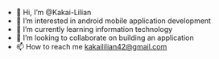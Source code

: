 - 👋 Hi, I’m @Kakai-Lilian
- 👀 I’m interested in android mobile application development
- 🌱 I’m currently learning information technology
- 💞️ I’m looking to collaborate on building an application
- 📫 How to reach me kakaililian42@gmail.com

<!---
Kakai-Lilian/Kakai-Lilian is a ✨ special ✨ repository because its `README.md` (this file) appears on your GitHub profile.
You can click the Preview link to take a look at your changes.
--->
